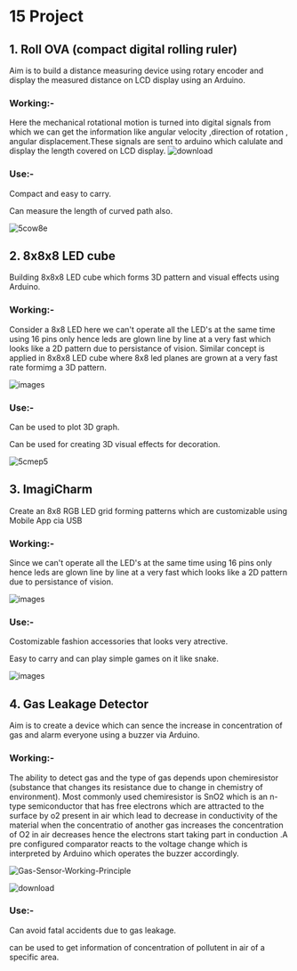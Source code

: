 # 15 Project 
## 1. Roll OVA (compact digital rolling ruler)
Aim is to build a distance measuring device using rotary encoder and display the measured distance on LCD display using an Arduino.
### Working:-
Here the mechanical rotational motion is turned into digital signals from which we can get the information like angular velocity ,direction of rotation , angular displacement.These signals are sent to arduino which calulate and display the length covered on LCD display.
![download](https://user-images.githubusercontent.com/82231782/121404658-c51a6800-c979-11eb-8580-8326c803431c.jpg)
### Use:-
Compact and easy to carry.

Can measure the length of curved path also.

![5cow8e](https://user-images.githubusercontent.com/82231782/121411890-b932a400-c981-11eb-968d-1dfc2d8c2501.gif)

## 2. 8x8x8 LED cube
Building 8x8x8 LED cube which forms 3D pattern and visual effects using Arduino.
### Working:-
Consider a 8x8 LED here we can't operate all the LED's at the same time using 16 pins only hence leds are glown line by line at a very fast which looks like a 2D pattern due to persistance of vision. Similar concept is applied in 8x8x8 LED cube where 8x8 led planes are grown at a very fast rate formimg a 3D pattern.

![images](https://user-images.githubusercontent.com/82231782/121416881-f0578400-c986-11eb-81b6-dc1107211b6e.jpg)
### Use:-
Can be used to plot 3D graph.

Can be used for creating 3D visual effects for decoration.

![5cmep5](https://user-images.githubusercontent.com/82231782/121416521-85a64880-c986-11eb-8b67-8c98deb9f842.gif)

## 3. ImagiCharm
Create an 8x8 RGB LED grid forming patterns which are customizable using Mobile App cia USB
### Working:-
Since we can't operate all the LED's at the same time using 16 pins only hence leds are glown line by line at a very fast which looks like a 2D pattern due to persistance of vision.

![images](https://user-images.githubusercontent.com/82231782/121417696-cf436300-c987-11eb-9fdd-e11619048a99.jpg)


### Use:-
Costomizable fashion accessories that looks very atrective.

Easy to carry and can play simple games on it like snake.

![images](https://user-images.githubusercontent.com/82231782/121418100-3cef8f00-c988-11eb-96b7-17671c9b5c61.jpg)

## 4. Gas Leakage Detector
Aim is to create a device which can sence the increase in concentration of gas and alarm everyone using a buzzer via Arduino.

### Working:-
The ability to detect gas and the type of gas depends upon chemiresistor (substance that changes its resistance due to change in chemistry of environment). Most commonly used chemiresistor is SnO2 which is an n-type semiconductor that has free electrons which are attracted to the surface by o2 present in air which lead to decrease in conductivity of the material when the concentratio of another gas increases the concentration of O2 in air decreases hence the electrons start taking part in conduction .A pre configured comparator reacts to the voltage change which is interpreted by Arduino which operates the buzzer accordingly. 

![Gas-Sensor-Working-Principle](https://user-images.githubusercontent.com/82231782/121419885-17fc1b80-c98a-11eb-8dd7-7d8a2e60acff.gif)

![download](https://user-images.githubusercontent.com/82231782/121419897-1af70c00-c98a-11eb-84a4-d555e14dbb9c.jpg)



### Use:-
Can avoid fatal accidents due to gas leakage.

can be used to get information of concentration of pollutent in air of a specific area.
